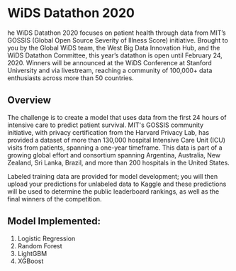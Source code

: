# WiDS Datathon 2020

he WiDS Datathon 2020 focuses on patient health through data from MIT’s GOSSIS (Global Open Source Severity of Illness Score) initiative. Brought to you by the Global WiDS team, the West Big Data Innovation Hub, and the WiDS Datathon Committee, this year’s datathon is open until February 24, 2020. Winners will be announced at the WiDS Conference at Stanford University and via livestream, reaching a community of 100,000+ data enthusiasts across more than 50 countries.

## Overview
The challenge is to create a model that uses data from the first 24 hours of intensive care to predict patient survival. MIT's GOSSIS community initiative, with privacy certification from the Harvard Privacy Lab, has provided a dataset of more than 130,000 hospital Intensive Care Unit (ICU) visits from patients, spanning a one-year timeframe. This data is part of a growing global effort and consortium spanning Argentina, Australia, New Zealand, Sri Lanka, Brazil, and more than 200 hospitals in the United States.

Labeled training data are provided for model development; you will then upload your predictions for unlabeled data to Kaggle and these predictions will be used to determine the public leaderboard rankings, as well as the final winners of the competition.

## Model Implemented:
1. Logistic Regression
2. Random Forest
3. LightGBM
4. XGBoost

